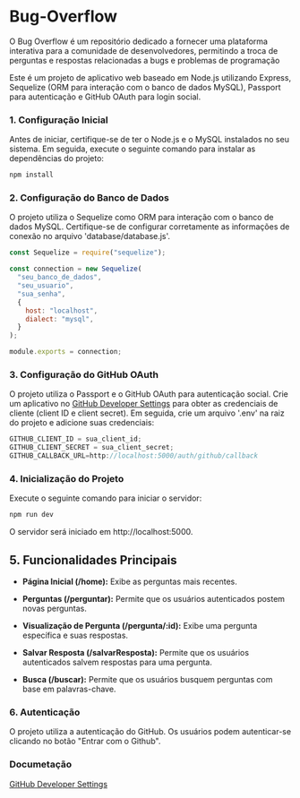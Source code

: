 # Bug-Overflow

O Bug Overflow é um repositório dedicado a fornecer uma plataforma interativa para a comunidade de desenvolvedores, permitindo a troca de perguntas e respostas relacionadas a bugs e problemas de programação

Este é um projeto de aplicativo web baseado em Node.js utilizando Express, Sequelize (ORM para interação com o banco de dados MySQL), Passport para autenticação e GitHub OAuth para login social.

### 1. Configuração Inicial

Antes de iniciar, certifique-se de ter o Node.js e o MySQL instalados no seu sistema. Em seguida, execute o seguinte comando para instalar as dependências do projeto:

```javascript
npm install
```

### 2. Configuração do Banco de Dados

O projeto utiliza o Sequelize como ORM para interação com o banco de dados MySQL. Certifique-se de configurar corretamente as informações de conexão no arquivo 'database/database.js'.

```javascript
const Sequelize = require("sequelize");

const connection = new Sequelize(
  "seu_banco_de_dados",
  "seu_usuario",
  "sua_senha",
  {
    host: "localhost",
    dialect: "mysql",
  }
);

module.exports = connection;
```

### 3. Configuração do GitHub OAuth

O projeto utiliza o Passport e o GitHub OAuth para autenticação social. Crie um aplicativo no [GitHub Developer Settings](https://github.com/settings/developers) para obter as credenciais de cliente (client ID e client secret). Em seguida, crie um arquivo '.env' na raiz do projeto e adicione suas credenciais:

```javascript
GITHUB_CLIENT_ID = sua_client_id;
GITHUB_CLIENT_SECRET = sua_client_secret;
GITHUB_CALLBACK_URL=http://localhost:5000/auth/github/callback
```

### 4. Inicialização do Projeto

Execute o seguinte comando para iniciar o servidor:

```javascript
npm run dev
```

O servidor será iniciado em http://localhost:5000.

## 5. Funcionalidades Principais

- **Página Inicial (/home):** Exibe as perguntas mais recentes.

- **Perguntas (/perguntar):** Permite que os usuários autenticados postem novas perguntas.

- **Visualização de Pergunta (/pergunta/:id):** Exibe uma pergunta específica e suas respostas.

- **Salvar Resposta (/salvarResposta):** Permite que os usuários autenticados salvem respostas para uma pergunta.

- **Busca (/buscar):** Permite que os usuários busquem perguntas com base em palavras-chave.

### 6. Autenticação

O projeto utiliza a autenticação do GitHub. Os usuários podem autenticar-se clicando no botão "Entrar com o Github".

### Documetação

[GitHub Developer Settings](https://github.com/settings/developers)
